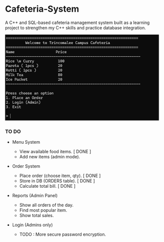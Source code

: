 # Cafeteria-System
A C++ and SQL-based cafeteria management system built as a learning project to strengthen my C++ skills and practice database integration.

![](./Imgs/Initial_stage.png)

### TO DO
- Menu System 
   - View available food items. [ DONE ]
   - Add new items (admin mode).

- Order System

  - Place order (choose item, qty). [ DONE ]
  - Store in DB (ORDERS table). [ DONE ]
  - Calculate total bill. [ DONE ]

- Reports (Admin Panel)

  - Show all orders of the day.
  - Find most popular item.
  - Show total sales.
- Login (Admins only) 
  - TODO : More secure password encryption. 
  <!--
  
  DB Structure 
    - Menu items
    - Users
    - Orders
    - Reports
  
  >